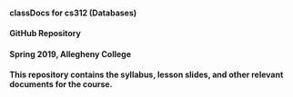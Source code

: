 #### classDocs for cs312 (Databases)
#### GitHub Repository
#### Spring 2019, Allegheny College

#### This repository contains the syllabus, lesson slides, and other relevant documents for the course.

